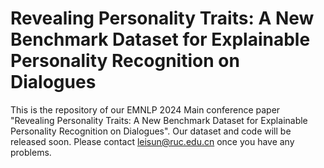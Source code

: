 # Revealing Personality Traits: A New Benchmark Dataset for Explainable Personality Recognition on Dialogues
This is the repository of our EMNLP 2024 Main conference paper "Revealing Personality Traits: A New Benchmark Dataset for Explainable Personality Recognition on Dialogues".
Our dataset and code will be released soon.
Please contact leisun@ruc.edu.cn once you have any problems.
